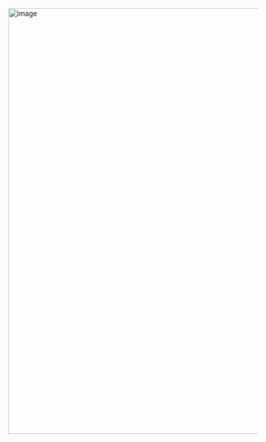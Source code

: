 <img width="860" alt="image" src="https://github.com/user-attachments/assets/7d98718d-3b94-4a23-a227-da4ff47f6da9" />
